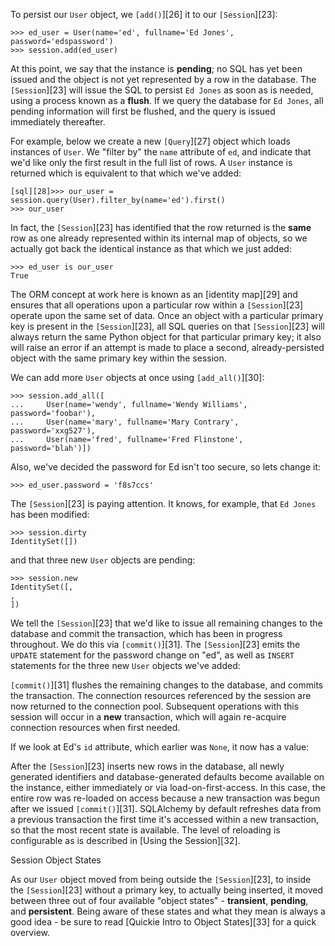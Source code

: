 To persist our `User` object, we `[add()`][26] it to our `[Session`][23]:
    
```    
>>> ed_user = User(name='ed', fullname='Ed Jones', password='edspassword')
>>> session.add(ed_user)
```

At this point, we say that the instance is **pending**; no SQL has yet been issued and the object is not yet represented by a row in the database. The `[Session`][23] will issue the SQL to persist `Ed Jones` as soon as is needed, using a process known as a **flush**. If we query the database for `Ed Jones`, all pending information will first be flushed, and the query is issued immediately thereafter.

For example, below we create a new `[Query`][27] object which loads instances of `User`. We "filter by" the `name` attribute of `ed`, and indicate that we'd like only the first result in the full list of rows. A `User` instance is returned which is equivalent to that which we've added:
    
```    
[sql][28]>>> our_user = session.query(User).filter_by(name='ed').first() 
>>> our_user
```    

In fact, the `[Session`][23] has identified that the row returned is the **same** row as one already represented within its internal map of objects, so we actually got back the identical instance as that which we just added:
    
```    
>>> ed_user is our_user
True
```

The ORM concept at work here is known as an [identity map][29] and ensures that all operations upon a particular row within a `[Session`][23] operate upon the same set of data. Once an object with a particular primary key is present in the `[Session`][23], all SQL queries on that `[Session`][23] will always return the same Python object for that particular primary key; it also will raise an error if an attempt is made to place a second, already-persisted object with the same primary key within the session.

We can add more `User` objects at once using `[add_all()`][30]:
    
```    
>>> session.add_all([
...     User(name='wendy', fullname='Wendy Williams', password='foobar'),
...     User(name='mary', fullname='Mary Contrary', password='xxg527'),
...     User(name='fred', fullname='Fred Flinstone', password='blah')])
```

Also, we've decided the password for Ed isn't too secure, so lets change it:
    
```    
>>> ed_user.password = 'f8s7ccs'
```

The `[Session`][23] is paying attention. It knows, for example, that `Ed Jones` has been modified:
    
```    
>>> session.dirty
IdentitySet([])
```

and that three new `User` objects are pending:
    
```    
>>> session.new  
IdentitySet([,
,
])
```

We tell the `[Session`][23] that we'd like to issue all remaining changes to the database and commit the transaction, which has been in progress throughout. We do this via `[commit()`][31]. The `[Session`][23] emits the `UPDATE` statement for the password change on "ed", as well as `INSERT` statements for the three new `User` objects we've added:

`[commit()`][31] flushes the remaining changes to the database, and commits the transaction. The connection resources referenced by the session are now returned to the connection pool. Subsequent operations with this session will occur in a **new** transaction, which will again re-acquire connection resources when first needed.

If we look at Ed's `id` attribute, which earlier was `None`, it now has a value:

After the `[Session`][23] inserts new rows in the database, all newly generated identifiers and database-generated defaults become available on the instance, either immediately or via load-on-first-access. In this case, the entire row was re-loaded on access because a new transaction was begun after we issued `[commit()`][31]. SQLAlchemy by default refreshes data from a previous transaction the first time it's accessed within a new transaction, so that the most recent state is available. The level of reloading is configurable as is described in [Using the Session][32].

Session Object States

As our `User` object moved from being outside the `[Session`][23], to inside the `[Session`][23] without a primary key, to actually being inserted, it moved between three out of four available "object states" - **transient**, **pending**, and **persistent**. Being aware of these states and what they mean is always a good idea - be sure to read [Quickie Intro to Object States][33] for a quick overview.

